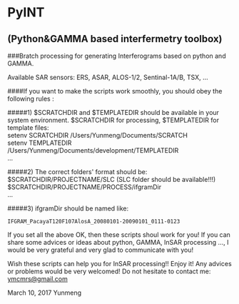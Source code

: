 # PyINT
## (Python&GAMMA based interfermetry toolbox)  
###Bratch processing for generating Interferograms based on python and GAMMA.      

Available SAR sensors:  ERS, ASAR, ALOS-1/2, Sentinal-1A/B, TSX, ...         

####If you want to make the scripts work smoothly, you should obey the following rules :              

#####1) $SCRATCHDIR and $TEMPLATEDIR should be available in your system environment. $SCRATCHDIR for processing, $TEMPLATEDIR for template files:              
      setenv SCRATCHDIR /Users/Yunmeng/Documents/SCRATCH         
      setenv TEMPLATEDIR /Users/Yunmeng/Documents/development/TEMPLATEDIR      
      ...    
            
#####2) The correct folders' format should be:        
     $SCRATCHDIR/PROJECTNAME/SLC       (SLC folder should be available!!!)     
     $SCRATCHDIR/PROJECTNAME/PROCESS/ifgramDir  
     ...     
    
      
#####3) ifgramDir should be named like:     

    IFGRAM_PacayaT120F107AlosA_20080101-20090101_0111-0123   
     
     
If you set all the above OK, then these scripts shoul work for you! If you can share some advices or ideas about python, GAMMA, InSAR processing ..., I would be very grateful and very glad to communicate with you!        
   
   
Wish these scripts can help you for InSAR processing!! Enjoy it!  Any advices or problems would be very welcomed!  Do not hesitate to contact me: ymcmrs@gmail.com        
 
   
   
 March 10, 2017   Yunmeng    
